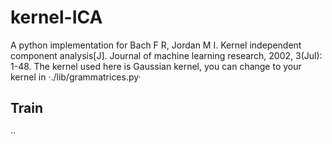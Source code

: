 # kernel-ICA
A python implementation for Bach F R, Jordan M I. Kernel independent component analysis[J]. Journal of machine learning research, 2002, 3(Jul): 1-48.
The kernel used here is Gaussian kernel, you can change to your kernel in ·./lib/grammatrices.py·
## Train
·<python main.py>·
